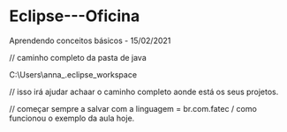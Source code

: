 # Eclipse---Oficina
Aprendendo conceitos básicos - 15/02/2021

//  caminho completo da pasta de java

C:\Users\anna_\.eclipse_workspace

// isso irá ajudar achaar o caminho completo aonde está os seus projetos. 

// começar sempre a salvar com a linguagem = br.com.fatec / como funcionou o exemplo da aula hoje.











































